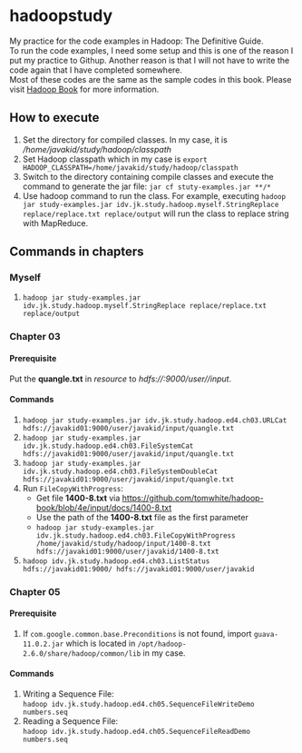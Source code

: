 # hadoopstudy
My practice for the code examples in Hadoop: The Definitive Guide.<br/>
To run the code examples, I need some setup and this is one of the reason I put my practice to Githup. Another reason is that I will not have to write the code again that I have completed somewhere.<br/> Most of these codes are the same as the sample codes in this book.
Please visit [Hadoop Book](http://hadoopbook.com/) for more information.

## How to execute

1. Set the directory for compiled classes. In my case, it is */home/javakid/study/hadoop/classpath*
2. Set Hadoop classpath which in my case is `export HADOOP_CLASSPATH=/home/javakid/study/hadoop/classpath`
3. Switch to the directory containing compile classes and execute the command to generate the jar file: `jar cf stuty-examples.jar **/*`
4. Use hadoop command to run the class. For example, executing `hadoop jar study-examples.jar idv.jk.study.hadoop.myself.StringReplace replace/replace.txt replace/output`
    will run the class to replace string with MapReduce.

## Commands in chapters
### Myself
1. `hadoop jar study-examples.jar idv.jk.study.hadoop.myself.StringReplace replace/replace.txt replace/output`

### Chapter 03
#### Prerequisite
Put the **quangle.txt** in *resource* to *hdfs://<materdominname>:9000/user/<yourusername>/input*.

#### Commands
1. `hadoop jar study-examples.jar idv.jk.study.hadoop.ed4.ch03.URLCat hdfs://javakid01:9000/user/javakid/input/quangle.txt`
2. `hadoop jar study-examples.jar idv.jk.study.hadoop.ed4.ch03.FileSystemCat hdfs://javakid01:9000/user/javakid/input/quangle.txt`
3. `hadoop jar study-examples.jar idv.jk.study.hadoop.ed4.ch03.FileSystemDoubleCat hdfs://javakid01:9000/user/javakid/input/quangle.txt`
4. Run `FileCopyWithProgress`:
    * Get file **1400-8.txt** via https://github.com/tomwhite/hadoop-book/blob/4e/input/docs/1400-8.txt
    * Use the path of the **1400-8.txt** file as the first parameter
    * `hadoop jar study-examples.jar idv.jk.study.hadoop.ed4.ch03.FileCopyWithProgress /home/javakid/study/hadoop/input/1400-8.txt hdfs://javakid01:9000/user/javakid/1400-8.txt`
5. `hadoop idv.jk.study.hadoop.ed4.ch03.ListStatus hdfs://javakid01:9000/ hdfs://javakid01:9000/user/javakid`

### Chapter 05
#### Prerequisite
1. If `com.google.common.base.Preconditions` is not found, import `guava-11.0.2.jar` which is located in `/opt/hadoop-2.6.0/share/hadoop/common/lib` in my case.

#### Commands
1. Writing a Sequence File:  
  `hadoop idv.jk.study.hadoop.ed4.ch05.SequenceFileWriteDemo numbers.seq`
2. Reading a Sequence File:  
    `hadoop idv.jk.study.hadoop.ed4.ch05.SequenceFileReadDemo numbers.seq`
